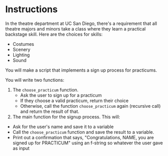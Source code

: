 # Instructions  

In the theatre department at UC San Diego, there's a requirement that all theatre majors and minors take a class where they learn a practical backstage skill. Here are the choices for skills:

* Costumes
* Scenery
* Lighting
* Sound

You will make a script that implements a sign up process for practicums.

You will write two functions:

1. The `choose_practicum` function.
   * Ask the user to sign up for a practicum
   * If they choose a valid practicum, return their choice
   * Otherwise, call the function `choose_practicum` again (recursive call) and return the result of that.
2. The main function for the signup process. This will:
  * Ask for the user's name and save it to a variable
  * Call the `choose_practicum` function and save the result to a variable.
  * Print out a confirmation that says, "Congratulations, NAME, you are signed up for PRACTICUM" using an f-string so whatever the user gave as input